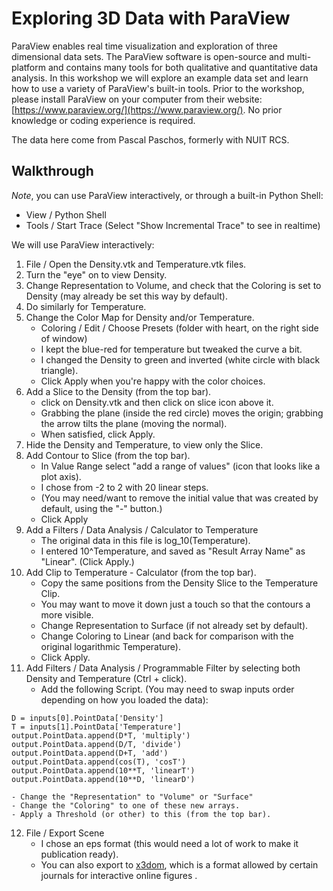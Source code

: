 # Exploring 3D Data with ParaView
ParaView enables real time visualization and exploration of three dimensional data sets. The ParaView software is open-source and multi-platform and contains many tools for both qualitative and quantitative data analysis.  In this workshop we will explore an example data set and learn how to use a variety of ParaView's built-in tools.  Prior to the workshop, please install ParaView on your computer from their website: [https://www.paraview.org/](https://www.paraview.org/).  No prior knowledge or coding experience is required. 

The data here come from Pascal Paschos, formerly with NUIT RCS.

## Walkthrough

*Note*, you can use ParaView interactively, or through a built-in Python Shell: 
- View / Python Shell
- Tools / Start Trace (Select "Show Incremental Trace" to see in realtime)

We will use ParaView interactively:

1.	File / Open the Density.vtk and Temperature.vtk files.
2.	Turn the "eye" on to view Density.
3.	Change Representation to Volume, and check that the Coloring is set to Density (may already be set this way by default).
4.	Do similarly for Temperature.
5.	Change the Color Map for Density and/or Temperature.
    - Coloring / Edit / Choose Presets (folder with heart, on the right side of window)
    - I kept the blue-red for temperature but tweaked the curve a bit.
    - I changed the Density to green and inverted (white circle with black triangle).
    - Click Apply when you're happy with the color choices.
6.	Add a Slice to the Density (from the top bar).
    - click on Density.vtk and then click on slice icon above it.
    - Grabbing the plane (inside the red circle) moves the origin; grabbing the arrow tilts the plane (moving the normal).
    - When satisfied, click Apply.
7.	Hide the Density and Temperature, to view only the Slice.
8.	Add Contour to Slice (from the top bar).
    - In Value Range select "add a range of values" (icon that looks like a plot axis).
    - I chose from -2 to 2 with 20 linear steps.
    - (You may need/want to remove the initial value that was created by default, using the "-" button.)
    - Click Apply
9.	Add a Filters / Data Analysis / Calculator to Temperature
    - The original data in this file is log_10(Temperature).
    - I entered 10^Temperature, and saved as "Result Array Name" as "Linear".  (Click Apply.)
10.	Add Clip to Temperature - Calculator (from the top bar).
    - Copy the same positions from the Density Slice to the Temperature Clip.
    - You may want to move it down just a touch so that the contours a more visible.
    - Change Representation to Surface (if not already set by default).
    - Change Coloring to Linear (and back for comparison with the original logarithmic Temperature).
    - Click Apply.
11.	Add Filters / Data Analysis / Programmable Filter by selecting both Density and Temperature (Ctrl + click).
    - Add the following Script. (You may need to swap inputs order depending on how you loaded the data):
```
D = inputs[0].PointData['Density']
T = inputs[1].PointData['Temperature']
output.PointData.append(D*T, 'multiply')
output.PointData.append(D/T, 'divide')
output.PointData.append(D+T, 'add')
output.PointData.append(cos(T), 'cosT')
output.PointData.append(10**T, 'linearT')
output.PointData.append(10**D, 'linearD')
```
    - Change the "Representation" to "Volume" or "Surface"
    - Change the "Coloring" to one of these new arrays.
    - Apply a Threshold (or other) to this (from the top bar).
12.	File / Export Scene
    - I chose an eps format (this would need a lot of work to make it publication ready). 
    - You can also export to [x3dom](https://www.x3dom.org/), which is a format allowed by certain journals for interactive online figures .
